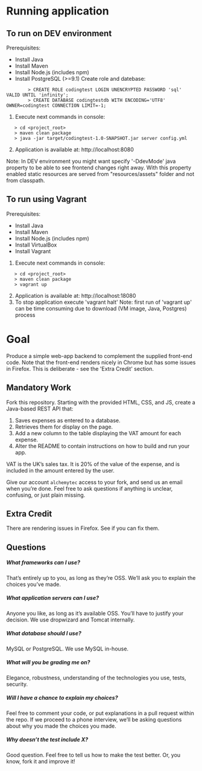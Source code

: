 Running application
===================

To run on DEV environment
------------------
Prerequisites:
   - Install Java
   - Install Maven
   - Install Node.js (includes npm)
   - Install PostgreSQL (>=9.1)
     Create role and datebase:
```
        > CREATE ROLE codingtest LOGIN UNENCRYPTED PASSWORD 'sql' VALID UNTIL 'infinity';
        > CREATE DATABASE codingtestdb WITH ENCODING='UTF8' OWNER=codingtest CONNECTION LIMIT=-1;
```

1. Execute next commands in console:
```
   > cd <project_root>
   > maven clean package
   > java -jar target/codingtest-1.0-SNAPSHOT.jar server config.yml
```
2. Application is available at: http://localhost:8080

Note: In DEV environment you might want specify '-DdevMode' java property to be able to see frontend changes
      right away. With this property enabled static resources are served from "resources/assets" folder and not
      from classpath.

To run using Vagrant
--------------------
Prerequisites:
   - Install Java
   - Install Maven
   - Install Node.js (includes npm)
   - Install VirtualBox
   - Install Vagrant

1. Execute next commands in console:
```
   > cd <project_root>
   > maven clean package
   > vagrant up
```
2. Application is available at: http://localhost:18080
3. To stop application execute 'vagrant halt'
Note: first run of 'vagrant up' can be time consuming due to download (VM image, Java, Postgres) process


Goal
====
Produce a simple web-app backend to complement the supplied front-end code. Note that the front-end renders nicely in Chrome but has some issues in Firefox. This is deliberate - see the 'Extra Credit' section.

Mandatory Work
--------------
Fork this repository. Starting with the provided HTML, CSS, and JS, create a Java-based REST API that:

1. Saves expenses as entered to a database.
2. Retrieves them for display on the page. 
3. Add a new column to the table displaying the VAT amount for each expense.
4. Alter the README to contain instructions on how to build and run your app.

VAT is the UK’s sales tax. It is 20% of the value of the expense, and is included in the amount entered by the user.

Give our account `alchemytec` access to your fork, and send us an email when you’re done. Feel free to ask questions if anything is unclear, confusing, or just plain missing.

Extra Credit
------------
There are rendering issues in Firefox. See if you can fix them.


Questions
---------
##### What frameworks can I use?
That’s entirely up to you, as long as they’re OSS. We’ll ask you to explain the choices you’ve made.

##### What application servers can I use?
Anyone you like, as long as it’s available OSS. You’ll have to justify your decision. We use dropwizard and Tomcat internally. 

##### What database should I use?
MySQL or PostgreSQL. We use MySQL in-house.

##### What will you be grading me on?
Elegance, robustness, understanding of the technologies you use, tests, security. 

##### Will I have a chance to explain my choices?
Feel free to comment your code, or put explanations in a pull request within the repo. If we proceed to a phone interview, we’ll be asking questions about why you made the choices you made. 

##### Why doesn’t the test include X?
Good question. Feel free to tell us how to make the test better. Or, you know, fork it and improve it!
